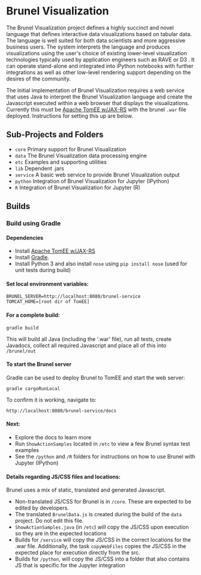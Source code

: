 # Brunel Visualization

The Brunel Visualization project defines a highly succinct and novel language that defines interactive data visualizations based on tabular data.  The language is well suited for both data scientists and more aggressive business users.  The system interprets the language and produces visualizations using the user's choice of existing lower-level visualization technologies typically used by application engineers such as RAVE or D3 .  It can operate stand-alone and integrated into iPython notebooks with further integrations as well as other low-level rendering support depending on the desires of the community.

The initial implementation of Brunel Visualization requires a web service that uses Java to interpret the Brunel Visualization language and create the Javascript executed within a web browser that displays the visualizations.  Currently this must be  [Apache TomEE w/JAX-RS](http://tomee.apache.org/apache-tomee.html) with the brunel `.war` file deployed.  Instructions for setting this up are below. 

## Sub-Projects and Folders
* `core` Primary support for Brunel Visualization
* `data` The Brunel Visualization data processing engine
* `etc`  Examples and supporting utilities
* `lib`  Dependent .jars
* `service`  A basic web service to provide Brunel Visualization output
* `python`  Integration of Brunel Visualization for Jupyter (IPython)
* `R` Integration of Brunel Visualization for Jupyter (R)

## Builds

### Build using Gradle

#### Dependencies
* Install [Apache TomEE w/JAX-RS](http://tomee.apache.org/apache-tomee.html)
* Install [Gradle](https://gradle.org/).  
* Install Python 3 and also install `nose` using `pip install nose` (used for unit tests during build)

#### Set local environment variables:

    BRUNEL_SERVER=http://localhost:8080/brunel-service
    TOMCAT_HOME=[root dir of TomEE]

#### For a complete build:

```gradle build```

This will build all Java (including the '.war' file), run all tests, create Javadocs, collect all required Javascript and place all of this into `/brunel/out` 

#### To start the Brunel server

Gradle can be used to deploy Brunel to TomEE and start the web server:

```gradle cargoRunLocal```

To confirm it is working, navigate to:

    http://localhost:8080/brunel-service/docs

#### Next:

* Explore the docs to learn more
* Run `ShowActionSamples` located in `/etc` to view a few Brunel syntax test examples
* See the `/python` and `/R` folders for instructions on how to use Brunel with Jupyter (IPython)

#### Details regarding JS/CSS files and locations:

Brunel uses a mix of static, translated and generated Javascript.

* Non-translated JS/CSS for Brunel is in `/core`.  These are expected to be edited by developers. 
* The translated `BrunelData.js` is created during the build of the `data` project.  Do not edit this file.
* `ShowActionSamples.java` (in `/etc`) will copy the JS/CSS upon execution so they are in the expected locations
* Builds for `/service` will copy the JS/CSS in the correct locations for the .war file.  Additionally, the task `copyWebFiles` copies the JS/CSS in the expected place for execution directly from the src.
* Builds for `/python`, will copy the JS/CSS into a folder that also contains JS that is specific for the Jupyter integration 



